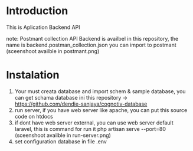 # Introduction 
This is Aplication Backend API

note: Postmant collection API Backend is availbel in this repository, the name is backend.postman_collection.json
      you can import to postmant (sceenshoot availble in postmant.png)


# Instalation
1. Your must creata database and import schem & sample database, you can get schama database 
   ini this repository -> https://github.com/dendie-sanjaya/cognotiv-database
2. run server, if you have web server like apache, you can put this source code on htdocs
3. if dont have web server external, you can use web server default laravel, this is command for run it
   php artisan serve --port=80
   (sceenshoot availble in run-server.png)
4. set configuration database in file .env

